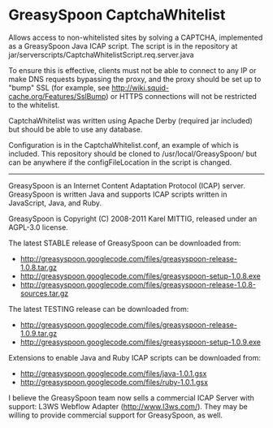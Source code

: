 GreasySpoon CaptchaWhitelist
============================

Allows access to non-whitelisted sites by solving a CAPTCHA, implemented as 
a GreasySpoon Java ICAP script. The script is in the repository at 
jar/serverscripts/CaptchaWhitelistScript.req.server.java

To ensure this is effective, clients must not be able to connect to any IP 
or make DNS requests bypassing the proxy, and the proxy should be set up to 
"bump" SSL (for example, see http://wiki.squid-cache.org/Features/SslBump)
or HTTPS connections will not be restricted to the whitelist.

CaptchaWhitelist was written using Apache Derby (required jar included) but 
should be able to use any database.

Configuration is in the CaptchaWhitelist.conf, an example of which is 
included. This repository should be cloned to /usr/local/GreasySpoon/ but 
can be anywhere if the configFileLocation in the script is changed.

------------------------------------------------

GreasySpoon is an Internet Content Adaptation Protocol (ICAP) server.
GreasySpoon is written Java and supports ICAP scripts written in JavaScript,
Java, and Ruby.

GreasySpoon is Copyright (C) 2008-2011 Karel MITTIG, released under an
AGPL-3.0 license.

The latest STABLE release of GreasySpoon can be downloaded from:
* http://greasyspoon.googlecode.com/files/greasyspoon-release-1.0.8.tar.gz
* http://greasyspoon.googlecode.com/files/greasyspoon-setup-1.0.8.exe
* http://greasyspoon.googlecode.com/files/greasyspoon-release-1.0.8-sources.tar.gz

The latest TESTING release can be downloaded from:
* http://greasyspoon.googlecode.com/files/greasyspoon-release-1.0.9.tar.gz
* http://greasyspoon.googlecode.com/files/greasyspoon-setup-1.0.9.exe

Extensions to enable Java and Ruby ICAP scripts can be downloaded from:
* http://greasyspoon.googlecode.com/files/java-1.0.1.gsx
* http://greasyspoon.googlecode.com/files/ruby-1.0.1.gsx

I believe the GreasySpoon team now sells a commercial ICAP Server with
support: L3WS Webflow Adapter (http://www.l3ws.com/).  They may be willing
to provide commercial support for GreasySpoon, as well.
